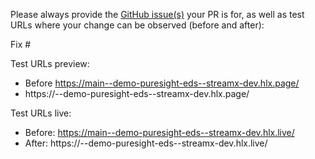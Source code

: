 Please always provide the [GitHub issue(s)](../issues) your PR is for, as well as test URLs where your change can be observed (before and after):

Fix #<gh-issue-id>

Test URLs preview:
- Before https://main--demo-puresight-eds--streamx-dev.hlx.page/
- https://<your-branch-name>--demo-puresight-eds--streamx-dev.hlx.page/

Test URLs live:
- Before: https://main--demo-puresight-eds--streamx-dev.hlx.live/
- After: https://<your-branch-name>--demo-puresight-eds--streamx-dev.hlx.live/
